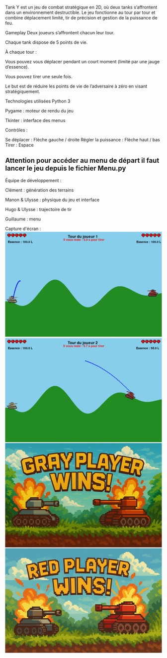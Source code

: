 Tank Y est un jeu de combat stratégique en 2D, où deux tanks s’affrontent dans un environnement destructible. Le jeu fonctionne au tour par tour et combine déplacement limité, tir de précision et gestion de la puissance de feu.

Gameplay
Deux joueurs s’affrontent chacun leur tour.

Chaque tank dispose de 5 points de vie.

À chaque tour :

Vous pouvez vous déplacer pendant un court moment (limité par une jauge d’essence).

Vous pouvez tirer une seule fois.

Le but est de réduire les points de vie de l’adversaire à zéro en visant stratégiquement.

Technologies utilisées
Python 3

Pygame : moteur de rendu du jeu

Tkinter : interface des menus

Contrôles :

Se déplacer	: Flèche gauche / droite
Régler la puissance	: Flèche haut / bas
Tirer : Espace

## Attention pour accéder au menu de départ il faut lancer le jeu depuis le fichier Menu.py

Équipe de développement :

Clément : génération des terrains

Manon & Ulysse : physique du jeu et interface

Hugo & Ulysse : trajectoire de tir

Guillaume : menu

Capture d'écran :
![img_1.png](img_1.png)
![img_2.png](img_2.png)
![img.png](img.png)
![img_3.png](img_3.png)


